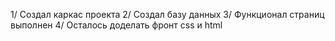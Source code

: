 1/ Создал каркас проекта
2/ Создал базу данных
3/ Функционал страниц выполнен
4/ Осталось доделать фронт css и html